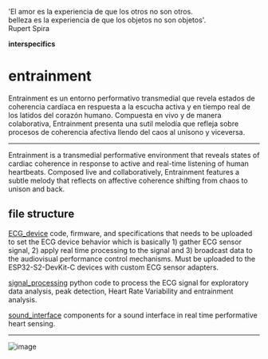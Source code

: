 'El amor es la experiencia de que los otros no son otros.   
belleza es la experiencia de que los objetos no son objetos'.    
Rupert Spira    

**interspecifics**

# entrainment

Entrainment es un entorno performativo transmedial que revela estados de coherencia cardíaca en respuesta a la escucha activa y en tiempo real de los latidos del corazón humano. Compuesta en vivo y de manera colaborativa, Entrainment presenta una sutil melodía que refleja sobre procesos de coherencia afectiva llendo del caos al unísono y viceversa.   

---
  
Entrainment is a transmedial performative environment that reveals states of cardiac coherence in response to active and real-time listening of human heartbeats. Composed live and collaboratively, Entrainment features a subtle melody that reflects on affective coherence shifting from chaos to unison and back.

## file structure

[ECG_device](https://github.com/interspecifics/entrainment/tree/main/ECG_device) code, firmware, and specifications that needs to be uploaded to set the ECG device behavior which is basically 1) gather ECG sensor signal, 2) apply real time processing to the signal and 3) broadcast data to the audiovisual performance control mechanisms. 
Must be uploaded to the ESP32-S2-DevKit-C devices with custom ECG sensor adapters.

[signal_processing](https://github.com/interspecifics/entrainment/tree/main/signal_processing) python code to process the ECG signal for exploratory data analysis, peak detection, Heart Rate Variability and entrainment analysis.

[sound_interface](https://github.com/interspecifics/entrainment/tree/main/sound_interface) components for a sound interface in real time performative heart sensing.



---
![image](https://github.com/interspecifics/entrainment/assets/12953522/b424808c-a767-4a67-99a7-af5a44c6417a)

